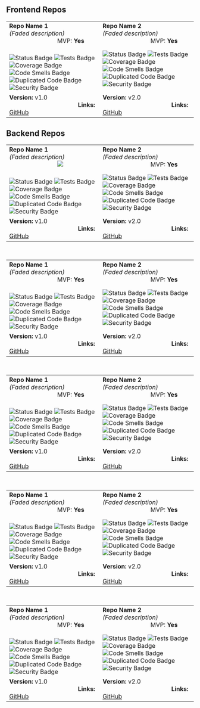 ## Frontend Repos

<table>
  <tr>
    <td><strong>Repo Name 1</strong><br><em>(Faded description)</em>&nbsp;&nbsp;&nbsp;&nbsp;&nbsp;&nbsp;&nbsp;&nbsp;&nbsp;&nbsp;
      &nbsp;&nbsp;&nbsp;&nbsp;&nbsp;&nbsp;&nbsp;&nbsp;&nbsp;&nbsp;&nbsp;&nbsp;&nbsp;&nbsp;&nbsp;&nbsp;&nbsp;&nbsp;&nbsp;&nbsp;&nbsp;&nbsp;&nbsp;&nbsp;&nbsp;&nbsp;&nbsp;&nbsp;&nbsp;&nbspMVP: <strong>Yes</strong></td>
    <td><strong>Repo Name 2</strong><br><em>(Faded description)</em>&nbsp;&nbsp;&nbsp;&nbsp;&nbsp;&nbsp;&nbsp;&nbsp;&nbsp;&nbsp;
      &nbsp;&nbsp;&nbsp;&nbsp;&nbsp;&nbsp;&nbsp;&nbsp;&nbsp;&nbsp;&nbsp;&nbsp;&nbsp;&nbsp;&nbsp;&nbsp;&nbsp;&nbsp;&nbsp;&nbsp;&nbsp;&nbsp;&nbsp;&nbsp;&nbsp;&nbsp;&nbsp;&nbsp;&nbsp;&nbsp;MVP: <strong>Yes</strong></td>
  </tr>
  <tr>
    <td>
      <br><img src="https://img.shields.io/badge/Status-Active-lightgray" alt="Status Badge"> 
      <img src="https://img.shields.io/badge/Tests-Passing-lightgray" alt="Tests Badge"><br>
      <img src="https://img.shields.io/badge/Coverage-90%25-lightgray" alt="Coverage Badge">
      <img src="https://img.shields.io/badge/Code%20Smells-Low-lightgray" alt="Code Smells Badge"><br>
      <img src="https://img.shields.io/badge/Duplicated%20Code-Low-lightgray" alt="Duplicated Code Badge">
      <img src="https://img.shields.io/badge/Security-A-green" alt="Security Badge"><br>
    </td>
    <td>
      <img src="https://img.shields.io/badge/Status-Active-lightgray" alt="Status Badge"> 
      <img src="https://img.shields.io/badge/Tests-Passing-lightgray" alt="Tests Badge">
      <img src="https://img.shields.io/badge/Coverage-90%25-lightgray" alt="Coverage Badge">
      <img src="https://img.shields.io/badge/Code%20Smells-Low-lightgray" alt="Code Smells Badge"><br>
      <img src="https://img.shields.io/badge/Duplicated%20Code-Low-lightgray" alt="Duplicated Code Badge">
      <img src="https://img.shields.io/badge/Security-A-green" alt="Security Badge">
    </td>
  </tr>
  <tr>
    <td><strong>Version:</strong> v1.0 <strong>&nbsp;&nbsp;&nbsp;&nbsp;&nbsp;&nbsp;&nbsp;&nbsp;&nbsp;&nbsp;
      &nbsp;&nbsp;&nbsp;&nbsp;&nbsp;&nbsp;&nbsp;&nbsp;&nbsp;&nbsp;&nbsp;&nbsp;&nbsp;&nbsp;&nbsp;&nbsp;&nbsp;&nbsp;&nbsp;&nbsp;&nbsp;&nbsp;&nbsp;&nbsp;&nbsp;&nbsp;&nbsp;&nbsp;&nbsp;&nbsp;&nbsp;&nbsp;&nbsp;&nbsp;&nbsp;&nbsp;&nbsp;&nbsp;&nbsp;&nbsp;&nbsp;&nbsp;&nbsp;Links:</strong> <a href="https://github.com">GitHub</a></td>
    <td><strong>Version:</strong> v2.0 <strong>&nbsp;&nbsp;&nbsp;&nbsp;&nbsp;&nbsp;&nbsp;&nbsp;&nbsp;&nbsp;
      &nbsp;&nbsp;&nbsp;&nbsp;&nbsp;&nbsp;&nbsp;&nbsp;&nbsp;&nbsp;&nbsp;&nbsp;&nbsp;&nbsp;&nbsp;&nbsp;&nbsp;&nbsp;&nbsp;&nbsp;&nbsp;&nbsp;&nbsp;&nbsp;&nbsp;&nbsp;&nbsp;&nbsp;&nbsp;&nbsp;&nbsp;&nbsp;&nbsp;&nbsp;&nbsp;&nbsp;&nbsp;&nbsp;&nbsp;&nbsp;&nbsp;&nbsp;&nbsp;Links:</strong> <a href="https://github.com">GitHub</a></td>
  </tr>
</table>


## Backend Repos

<table>
  <tr>
    <td><strong>Repo Name 1</strong><br><em>(Faded description)</em>&nbsp;&nbsp;&nbsp;&nbsp;&nbsp;&nbsp;&nbsp;&nbsp;&nbsp;&nbsp;
      &nbsp;&nbsp;&nbsp;&nbsp;&nbsp;&nbsp;&nbsp;&nbsp;&nbsp;&nbsp;&nbsp;&nbsp;&nbsp;&nbsp;&nbsp;&nbsp;&nbsp;&nbsp;&nbsp;&nbsp;&nbsp;&nbsp;&nbsp;&nbsp;&nbsp;&nbsp;&nbsp;&nbsp;&nbsp;&nbsp<img src="https://img.shields.io/badge/MVP-Yes-green"><br></td>
    <td><strong>Repo Name 2</strong><br><em>(Faded description)</em>&nbsp;&nbsp;&nbsp;&nbsp;&nbsp;&nbsp;&nbsp;&nbsp;&nbsp;&nbsp;
      &nbsp;&nbsp;&nbsp;&nbsp;&nbsp;&nbsp;&nbsp;&nbsp;&nbsp;&nbsp;&nbsp;&nbsp;&nbsp;&nbsp;&nbsp;&nbsp;&nbsp;&nbsp;&nbsp;&nbsp;&nbsp;&nbsp;&nbsp;&nbsp;&nbsp;&nbsp;&nbsp;&nbsp;&nbsp;&nbsp;MVP: <strong>Yes</strong></td>
  </tr>
  <tr>
    <td>
      <br><img src="https://img.shields.io/badge/Status-Active-lightgray" alt="Status Badge"> 
      <img src="https://img.shields.io/badge/Tests-Passing-lightgray" alt="Tests Badge"><br>
      <img src="https://img.shields.io/badge/Coverage-90%25-lightgray" alt="Coverage Badge">
      <img src="https://img.shields.io/badge/Code%20Smells-Low-lightgray" alt="Code Smells Badge"><br>
      <img src="https://img.shields.io/badge/Duplicated%20Code-Low-lightgray" alt="Duplicated Code Badge">
      <img src="https://img.shields.io/badge/Security-A-green" alt="Security Badge"><br>
    </td>
    <td>
      <img src="https://img.shields.io/badge/Status-Active-lightgray" alt="Status Badge"> 
      <img src="https://img.shields.io/badge/Tests-Passing-lightgray" alt="Tests Badge">
      <img src="https://img.shields.io/badge/Coverage-90%25-lightgray" alt="Coverage Badge">
      <img src="https://img.shields.io/badge/Code%20Smells-Low-lightgray" alt="Code Smells Badge"><br>
      <img src="https://img.shields.io/badge/Duplicated%20Code-Low-lightgray" alt="Duplicated Code Badge">
      <img src="https://img.shields.io/badge/Security-A-green" alt="Security Badge">
    </td>
  </tr>
  <tr>
    <td><strong>Version:</strong> v1.0 <strong>&nbsp;&nbsp;&nbsp;&nbsp;&nbsp;&nbsp;&nbsp;&nbsp;&nbsp;&nbsp;
      &nbsp;&nbsp;&nbsp;&nbsp;&nbsp;&nbsp;&nbsp;&nbsp;&nbsp;&nbsp;&nbsp;&nbsp;&nbsp;&nbsp;&nbsp;&nbsp;&nbsp;&nbsp;&nbsp;&nbsp;&nbsp;&nbsp;&nbsp;&nbsp;&nbsp;&nbsp;&nbsp;&nbsp;&nbsp;&nbsp;&nbsp;&nbsp;&nbsp;&nbsp;&nbsp;&nbsp;&nbsp;&nbsp;&nbsp;&nbsp;&nbsp;&nbsp;&nbsp;Links:</strong> <a href="https://github.com">GitHub</a></td>
    <td><strong>Version:</strong> v2.0 <strong>&nbsp;&nbsp;&nbsp;&nbsp;&nbsp;&nbsp;&nbsp;&nbsp;&nbsp;&nbsp;
      &nbsp;&nbsp;&nbsp;&nbsp;&nbsp;&nbsp;&nbsp;&nbsp;&nbsp;&nbsp;&nbsp;&nbsp;&nbsp;&nbsp;&nbsp;&nbsp;&nbsp;&nbsp;&nbsp;&nbsp;&nbsp;&nbsp;&nbsp;&nbsp;&nbsp;&nbsp;&nbsp;&nbsp;&nbsp;&nbsp;&nbsp;&nbsp;&nbsp;&nbsp;&nbsp;&nbsp;&nbsp;&nbsp;&nbsp;&nbsp;&nbsp;&nbsp;&nbsp;Links:</strong> <a href="https://github.com">GitHub</a></td>
  </tr>
</table>

<br>

<table>
  <tr>
    <td><strong>Repo Name 1</strong><br><em>(Faded description)</em>&nbsp;&nbsp;&nbsp;&nbsp;&nbsp;&nbsp;&nbsp;&nbsp;&nbsp;&nbsp;
      &nbsp;&nbsp;&nbsp;&nbsp;&nbsp;&nbsp;&nbsp;&nbsp;&nbsp;&nbsp;&nbsp;&nbsp;&nbsp;&nbsp;&nbsp;&nbsp;&nbsp;&nbsp;&nbsp;&nbsp;&nbsp;&nbsp;&nbsp;&nbsp;&nbsp;&nbsp;&nbsp;&nbsp;&nbsp;&nbspMVP: <strong>Yes</strong></td>
    <td><strong>Repo Name 2</strong><br><em>(Faded description)</em>&nbsp;&nbsp;&nbsp;&nbsp;&nbsp;&nbsp;&nbsp;&nbsp;&nbsp;&nbsp;
      &nbsp;&nbsp;&nbsp;&nbsp;&nbsp;&nbsp;&nbsp;&nbsp;&nbsp;&nbsp;&nbsp;&nbsp;&nbsp;&nbsp;&nbsp;&nbsp;&nbsp;&nbsp;&nbsp;&nbsp;&nbsp;&nbsp;&nbsp;&nbsp;&nbsp;&nbsp;&nbsp;&nbsp;&nbsp;&nbsp;MVP: <strong>Yes</strong></td>
  </tr>
  <tr>
    <td>
      <br><img src="https://img.shields.io/badge/Status-Active-lightgray" alt="Status Badge"> 
      <img src="https://img.shields.io/badge/Tests-Passing-lightgray" alt="Tests Badge"><br>
      <img src="https://img.shields.io/badge/Coverage-90%25-lightgray" alt="Coverage Badge">
      <img src="https://img.shields.io/badge/Code%20Smells-Low-lightgray" alt="Code Smells Badge"><br>
      <img src="https://img.shields.io/badge/Duplicated%20Code-Low-lightgray" alt="Duplicated Code Badge">
      <img src="https://img.shields.io/badge/Security-A-green" alt="Security Badge"><br>
    </td>
    <td>
      <img src="https://img.shields.io/badge/Status-Active-lightgray" alt="Status Badge"> 
      <img src="https://img.shields.io/badge/Tests-Passing-lightgray" alt="Tests Badge">
      <img src="https://img.shields.io/badge/Coverage-90%25-lightgray" alt="Coverage Badge">
      <img src="https://img.shields.io/badge/Code%20Smells-Low-lightgray" alt="Code Smells Badge"><br>
      <img src="https://img.shields.io/badge/Duplicated%20Code-Low-lightgray" alt="Duplicated Code Badge">
      <img src="https://img.shields.io/badge/Security-A-green" alt="Security Badge">
    </td>
  </tr>
  <tr>
    <td><strong>Version:</strong> v1.0 <strong>&nbsp;&nbsp;&nbsp;&nbsp;&nbsp;&nbsp;&nbsp;&nbsp;&nbsp;&nbsp;
      &nbsp;&nbsp;&nbsp;&nbsp;&nbsp;&nbsp;&nbsp;&nbsp;&nbsp;&nbsp;&nbsp;&nbsp;&nbsp;&nbsp;&nbsp;&nbsp;&nbsp;&nbsp;&nbsp;&nbsp;&nbsp;&nbsp;&nbsp;&nbsp;&nbsp;&nbsp;&nbsp;&nbsp;&nbsp;&nbsp;&nbsp;&nbsp;&nbsp;&nbsp;&nbsp;&nbsp;&nbsp;&nbsp;&nbsp;&nbsp;&nbsp;&nbsp;&nbsp;Links:</strong> <a href="https://github.com">GitHub</a></td>
    <td><strong>Version:</strong> v2.0 <strong>&nbsp;&nbsp;&nbsp;&nbsp;&nbsp;&nbsp;&nbsp;&nbsp;&nbsp;&nbsp;
      &nbsp;&nbsp;&nbsp;&nbsp;&nbsp;&nbsp;&nbsp;&nbsp;&nbsp;&nbsp;&nbsp;&nbsp;&nbsp;&nbsp;&nbsp;&nbsp;&nbsp;&nbsp;&nbsp;&nbsp;&nbsp;&nbsp;&nbsp;&nbsp;&nbsp;&nbsp;&nbsp;&nbsp;&nbsp;&nbsp;&nbsp;&nbsp;&nbsp;&nbsp;&nbsp;&nbsp;&nbsp;&nbsp;&nbsp;&nbsp;&nbsp;&nbsp;&nbsp;Links:</strong> <a href="https://github.com">GitHub</a></td>
  </tr>
</table>

<br>

<table>
  <tr>
    <td><strong>Repo Name 1</strong><br><em>(Faded description)</em>&nbsp;&nbsp;&nbsp;&nbsp;&nbsp;&nbsp;&nbsp;&nbsp;&nbsp;&nbsp;
      &nbsp;&nbsp;&nbsp;&nbsp;&nbsp;&nbsp;&nbsp;&nbsp;&nbsp;&nbsp;&nbsp;&nbsp;&nbsp;&nbsp;&nbsp;&nbsp;&nbsp;&nbsp;&nbsp;&nbsp;&nbsp;&nbsp;&nbsp;&nbsp;&nbsp;&nbsp;&nbsp;&nbsp;&nbsp;&nbspMVP: <strong>Yes</strong></td>
    <td><strong>Repo Name 2</strong><br><em>(Faded description)</em>&nbsp;&nbsp;&nbsp;&nbsp;&nbsp;&nbsp;&nbsp;&nbsp;&nbsp;&nbsp;
      &nbsp;&nbsp;&nbsp;&nbsp;&nbsp;&nbsp;&nbsp;&nbsp;&nbsp;&nbsp;&nbsp;&nbsp;&nbsp;&nbsp;&nbsp;&nbsp;&nbsp;&nbsp;&nbsp;&nbsp;&nbsp;&nbsp;&nbsp;&nbsp;&nbsp;&nbsp;&nbsp;&nbsp;&nbsp;&nbsp;MVP: <strong>Yes</strong></td>
  </tr>
  <tr>
    <td>
      <br><img src="https://img.shields.io/badge/Status-Active-lightgray" alt="Status Badge"> 
      <img src="https://img.shields.io/badge/Tests-Passing-lightgray" alt="Tests Badge"><br>
      <img src="https://img.shields.io/badge/Coverage-90%25-lightgray" alt="Coverage Badge">
      <img src="https://img.shields.io/badge/Code%20Smells-Low-lightgray" alt="Code Smells Badge"><br>
      <img src="https://img.shields.io/badge/Duplicated%20Code-Low-lightgray" alt="Duplicated Code Badge">
      <img src="https://img.shields.io/badge/Security-A-green" alt="Security Badge"><br>
    </td>
    <td>
      <img src="https://img.shields.io/badge/Status-Active-lightgray" alt="Status Badge"> 
      <img src="https://img.shields.io/badge/Tests-Passing-lightgray" alt="Tests Badge">
      <img src="https://img.shields.io/badge/Coverage-90%25-lightgray" alt="Coverage Badge">
      <img src="https://img.shields.io/badge/Code%20Smells-Low-lightgray" alt="Code Smells Badge"><br>
      <img src="https://img.shields.io/badge/Duplicated%20Code-Low-lightgray" alt="Duplicated Code Badge">
      <img src="https://img.shields.io/badge/Security-A-green" alt="Security Badge">
    </td>
  </tr>
  <tr>
    <td><strong>Version:</strong> v1.0 <strong>&nbsp;&nbsp;&nbsp;&nbsp;&nbsp;&nbsp;&nbsp;&nbsp;&nbsp;&nbsp;
      &nbsp;&nbsp;&nbsp;&nbsp;&nbsp;&nbsp;&nbsp;&nbsp;&nbsp;&nbsp;&nbsp;&nbsp;&nbsp;&nbsp;&nbsp;&nbsp;&nbsp;&nbsp;&nbsp;&nbsp;&nbsp;&nbsp;&nbsp;&nbsp;&nbsp;&nbsp;&nbsp;&nbsp;&nbsp;&nbsp;&nbsp;&nbsp;&nbsp;&nbsp;&nbsp;&nbsp;&nbsp;&nbsp;&nbsp;&nbsp;&nbsp;&nbsp;&nbsp;Links:</strong> <a href="https://github.com">GitHub</a></td>
    <td><strong>Version:</strong> v2.0 <strong>&nbsp;&nbsp;&nbsp;&nbsp;&nbsp;&nbsp;&nbsp;&nbsp;&nbsp;&nbsp;
      &nbsp;&nbsp;&nbsp;&nbsp;&nbsp;&nbsp;&nbsp;&nbsp;&nbsp;&nbsp;&nbsp;&nbsp;&nbsp;&nbsp;&nbsp;&nbsp;&nbsp;&nbsp;&nbsp;&nbsp;&nbsp;&nbsp;&nbsp;&nbsp;&nbsp;&nbsp;&nbsp;&nbsp;&nbsp;&nbsp;&nbsp;&nbsp;&nbsp;&nbsp;&nbsp;&nbsp;&nbsp;&nbsp;&nbsp;&nbsp;&nbsp;&nbsp;&nbsp;Links:</strong> <a href="https://github.com">GitHub</a></td>
  </tr>
</table>

<br>

<table>
  <tr>
    <td><strong>Repo Name 1</strong><br><em>(Faded description)</em>&nbsp;&nbsp;&nbsp;&nbsp;&nbsp;&nbsp;&nbsp;&nbsp;&nbsp;&nbsp;
      &nbsp;&nbsp;&nbsp;&nbsp;&nbsp;&nbsp;&nbsp;&nbsp;&nbsp;&nbsp;&nbsp;&nbsp;&nbsp;&nbsp;&nbsp;&nbsp;&nbsp;&nbsp;&nbsp;&nbsp;&nbsp;&nbsp;&nbsp;&nbsp;&nbsp;&nbsp;&nbsp;&nbsp;&nbsp;&nbspMVP: <strong>Yes</strong></td>
    <td><strong>Repo Name 2</strong><br><em>(Faded description)</em>&nbsp;&nbsp;&nbsp;&nbsp;&nbsp;&nbsp;&nbsp;&nbsp;&nbsp;&nbsp;
      &nbsp;&nbsp;&nbsp;&nbsp;&nbsp;&nbsp;&nbsp;&nbsp;&nbsp;&nbsp;&nbsp;&nbsp;&nbsp;&nbsp;&nbsp;&nbsp;&nbsp;&nbsp;&nbsp;&nbsp;&nbsp;&nbsp;&nbsp;&nbsp;&nbsp;&nbsp;&nbsp;&nbsp;&nbsp;&nbsp;MVP: <strong>Yes</strong></td>
  </tr>
  <tr>
    <td>
      <br><img src="https://img.shields.io/badge/Status-Active-lightgray" alt="Status Badge"> 
      <img src="https://img.shields.io/badge/Tests-Passing-lightgray" alt="Tests Badge"><br>
      <img src="https://img.shields.io/badge/Coverage-90%25-lightgray" alt="Coverage Badge">
      <img src="https://img.shields.io/badge/Code%20Smells-Low-lightgray" alt="Code Smells Badge"><br>
      <img src="https://img.shields.io/badge/Duplicated%20Code-Low-lightgray" alt="Duplicated Code Badge">
      <img src="https://img.shields.io/badge/Security-A-green" alt="Security Badge"><br>
    </td>
    <td>
      <img src="https://img.shields.io/badge/Status-Active-lightgray" alt="Status Badge"> 
      <img src="https://img.shields.io/badge/Tests-Passing-lightgray" alt="Tests Badge">
      <img src="https://img.shields.io/badge/Coverage-90%25-lightgray" alt="Coverage Badge">
      <img src="https://img.shields.io/badge/Code%20Smells-Low-lightgray" alt="Code Smells Badge"><br>
      <img src="https://img.shields.io/badge/Duplicated%20Code-Low-lightgray" alt="Duplicated Code Badge">
      <img src="https://img.shields.io/badge/Security-A-green" alt="Security Badge">
    </td>
  </tr>
  <tr>
    <td><strong>Version:</strong> v1.0 <strong>&nbsp;&nbsp;&nbsp;&nbsp;&nbsp;&nbsp;&nbsp;&nbsp;&nbsp;&nbsp;
      &nbsp;&nbsp;&nbsp;&nbsp;&nbsp;&nbsp;&nbsp;&nbsp;&nbsp;&nbsp;&nbsp;&nbsp;&nbsp;&nbsp;&nbsp;&nbsp;&nbsp;&nbsp;&nbsp;&nbsp;&nbsp;&nbsp;&nbsp;&nbsp;&nbsp;&nbsp;&nbsp;&nbsp;&nbsp;&nbsp;&nbsp;&nbsp;&nbsp;&nbsp;&nbsp;&nbsp;&nbsp;&nbsp;&nbsp;&nbsp;&nbsp;&nbsp;&nbsp;Links:</strong> <a href="https://github.com">GitHub</a></td>
    <td><strong>Version:</strong> v2.0 <strong>&nbsp;&nbsp;&nbsp;&nbsp;&nbsp;&nbsp;&nbsp;&nbsp;&nbsp;&nbsp;
      &nbsp;&nbsp;&nbsp;&nbsp;&nbsp;&nbsp;&nbsp;&nbsp;&nbsp;&nbsp;&nbsp;&nbsp;&nbsp;&nbsp;&nbsp;&nbsp;&nbsp;&nbsp;&nbsp;&nbsp;&nbsp;&nbsp;&nbsp;&nbsp;&nbsp;&nbsp;&nbsp;&nbsp;&nbsp;&nbsp;&nbsp;&nbsp;&nbsp;&nbsp;&nbsp;&nbsp;&nbsp;&nbsp;&nbsp;&nbsp;&nbsp;&nbsp;&nbsp;Links:</strong> <a href="https://github.com">GitHub</a></td>
  </tr>
</table>

<br>

<table>
  <tr>
    <td><strong>Repo Name 1</strong><br><em>(Faded description)</em>&nbsp;&nbsp;&nbsp;&nbsp;&nbsp;&nbsp;&nbsp;&nbsp;&nbsp;&nbsp;
      &nbsp;&nbsp;&nbsp;&nbsp;&nbsp;&nbsp;&nbsp;&nbsp;&nbsp;&nbsp;&nbsp;&nbsp;&nbsp;&nbsp;&nbsp;&nbsp;&nbsp;&nbsp;&nbsp;&nbsp;&nbsp;&nbsp;&nbsp;&nbsp;&nbsp;&nbsp;&nbsp;&nbsp;&nbsp;&nbspMVP: <strong>Yes</strong></td>
    <td><strong>Repo Name 2</strong><br><em>(Faded description)</em>&nbsp;&nbsp;&nbsp;&nbsp;&nbsp;&nbsp;&nbsp;&nbsp;&nbsp;&nbsp;
      &nbsp;&nbsp;&nbsp;&nbsp;&nbsp;&nbsp;&nbsp;&nbsp;&nbsp;&nbsp;&nbsp;&nbsp;&nbsp;&nbsp;&nbsp;&nbsp;&nbsp;&nbsp;&nbsp;&nbsp;&nbsp;&nbsp;&nbsp;&nbsp;&nbsp;&nbsp;&nbsp;&nbsp;&nbsp;&nbsp;MVP: <strong>Yes</strong></td>
  </tr>
  <tr>
    <td>
      <br><img src="https://img.shields.io/badge/Status-Active-lightgray" alt="Status Badge"> 
      <img src="https://img.shields.io/badge/Tests-Passing-lightgray" alt="Tests Badge"><br>
      <img src="https://img.shields.io/badge/Coverage-90%25-lightgray" alt="Coverage Badge">
      <img src="https://img.shields.io/badge/Code%20Smells-Low-lightgray" alt="Code Smells Badge"><br>
      <img src="https://img.shields.io/badge/Duplicated%20Code-Low-lightgray" alt="Duplicated Code Badge">
      <img src="https://img.shields.io/badge/Security-A-green" alt="Security Badge"><br>
    </td>
    <td>
      <img src="https://img.shields.io/badge/Status-Active-lightgray" alt="Status Badge"> 
      <img src="https://img.shields.io/badge/Tests-Passing-lightgray" alt="Tests Badge">
      <img src="https://img.shields.io/badge/Coverage-90%25-lightgray" alt="Coverage Badge">
      <img src="https://img.shields.io/badge/Code%20Smells-Low-lightgray" alt="Code Smells Badge"><br>
      <img src="https://img.shields.io/badge/Duplicated%20Code-Low-lightgray" alt="Duplicated Code Badge">
      <img src="https://img.shields.io/badge/Security-A-green" alt="Security Badge">
    </td>
  </tr>
  <tr>
    <td><strong>Version:</strong> v1.0 <strong>&nbsp;&nbsp;&nbsp;&nbsp;&nbsp;&nbsp;&nbsp;&nbsp;&nbsp;&nbsp;
      &nbsp;&nbsp;&nbsp;&nbsp;&nbsp;&nbsp;&nbsp;&nbsp;&nbsp;&nbsp;&nbsp;&nbsp;&nbsp;&nbsp;&nbsp;&nbsp;&nbsp;&nbsp;&nbsp;&nbsp;&nbsp;&nbsp;&nbsp;&nbsp;&nbsp;&nbsp;&nbsp;&nbsp;&nbsp;&nbsp;&nbsp;&nbsp;&nbsp;&nbsp;&nbsp;&nbsp;&nbsp;&nbsp;&nbsp;&nbsp;&nbsp;&nbsp;&nbsp;Links:</strong> <a href="https://github.com">GitHub</a></td>
    <td><strong>Version:</strong> v2.0 <strong>&nbsp;&nbsp;&nbsp;&nbsp;&nbsp;&nbsp;&nbsp;&nbsp;&nbsp;&nbsp;
      &nbsp;&nbsp;&nbsp;&nbsp;&nbsp;&nbsp;&nbsp;&nbsp;&nbsp;&nbsp;&nbsp;&nbsp;&nbsp;&nbsp;&nbsp;&nbsp;&nbsp;&nbsp;&nbsp;&nbsp;&nbsp;&nbsp;&nbsp;&nbsp;&nbsp;&nbsp;&nbsp;&nbsp;&nbsp;&nbsp;&nbsp;&nbsp;&nbsp;&nbsp;&nbsp;&nbsp;&nbsp;&nbsp;&nbsp;&nbsp;&nbsp;&nbsp;&nbsp;Links:</strong> <a href="https://github.com">GitHub</a></td>
  </tr>
</table>
